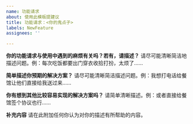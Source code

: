 ```yaml
---
name: 功能请求
about: 使用此模板提建议
title: 功能请求：<你的鬼点子>
labels: NewFeature
assignees: ''

---
```


<!--
功能请求的注意事项：
1. 请务必确定你的 Issue 类型分类正确。请不要用功能请求的模板来咨询使用问题，或是报告软件缺陷。分类不正确的 Issue 可能会被无理由立即关闭。
2. Qv2ray 只是 V2Ray 核心的一个图形界面。他只是一个壳子，所以对 Qv2ray 的代理功能性建议（如自动切换节点、按规则的负载均衡等）需要前往 V2Ray 核心上游反馈，Qv2ray 会直接关闭此类 Issue。
3. Qv2ray 项目组不收经济赞助，也不接有偿的定制功能。一切功能实现与否由开发者定夺，也可以通过 Pull Request 方式加入我们贡献代码。陈述需求请客观理性，切勿道德绑架开发者。
4. Qv2ray 是用户中心而非用户友好哲学，功能请求的重要性不以提出者为准，而是以其活跃维护的开发者为准。若没人想实现这个功能请求，请求随时可能会被关闭。
-->

**你的功能请求与使用中遇到的麻烦有关吗？若有，请描述？**
请尽可能清晰简洁地描述问题。例：每次吃饭都要出门穿衣收拾打扮，太烦了……

**简单描述你预期的解决方案？**
请尽可能清晰简洁描述问题。例：我想打电话给餐馆让他们直接给我送过来……

**你有想到其他比较容易实现的解决方案吗？**
请简单清晰描述。例：或者直接给餐馆签个协议也行……

**补充内容**
请在此附加任何你认为对你的描述有所帮助的内容。
